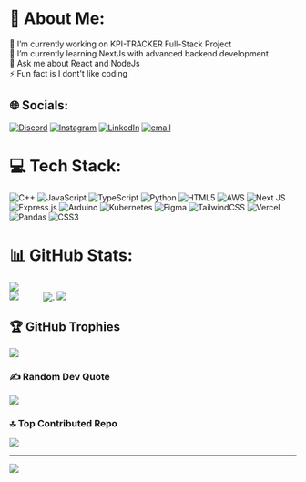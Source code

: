 # 💫 About Me:
🔭 I’m currently working on KPI-TRACKER Full-Stack Project<br>🌱 I’m currently learning NextJs with advanced backend development <br>💬 Ask me about React and NodeJs<br>⚡ Fun fact is I dont't like coding 

   
## 🌐 Socials:
[![Discord](https://img.shields.io/badge/Discord-%237289DA.svg?logo=discord&logoColor=white)](https://discord.gg/https://discord.gg/JGBUtrZb) [![Instagram](https://img.shields.io/badge/Instagram-%23E4405F.svg?logo=Instagram&logoColor=white)](https://instagram.com/_akshat_shrivastava0104) [![LinkedIn](https://img.shields.io/badge/LinkedIn-%230077B5.svg?logo=linkedin&logoColor=white)](https://linkedin.com/in/AkshatShrivastava01) [![email](https://img.shields.io/badge/Email-D14836?logo=gmail&logoColor=white)](mailto:sshrivastava.akshatt@gmail.com) 

# 💻 Tech Stack:
![C++](https://img.shields.io/badge/c++-%2300599C.svg?style=flat&logo=c%2B%2B&logoColor=white) ![JavaScript](https://img.shields.io/badge/javascript-%23323330.svg?style=flat&logo=javascript&logoColor=%23F7DF1E) ![TypeScript](https://img.shields.io/badge/typescript-%23007ACC.svg?style=flat&logo=typescript&logoColor=white) ![Python](https://img.shields.io/badge/python-3670A0?style=flat&logo=python&logoColor=ffdd54) ![HTML5](https://img.shields.io/badge/html5-%23E34F26.svg?style=flat&logo=html5&logoColor=white) ![AWS](https://img.shields.io/badge/AWS-%23FF9900.svg?style=flat&logo=amazon-aws&logoColor=white) ![Next JS](https://img.shields.io/badge/Next-black?style=flat&logo=next.js&logoColor=white) ![Express.js](https://img.shields.io/badge/express.js-%23404d59.svg?style=flat&logo=express&logoColor=%2361DAFB) ![Arduino](https://img.shields.io/badge/-Arduino-00979D?style=flat&logo=Arduino&logoColor=white) ![Kubernetes](https://img.shields.io/badge/kubernetes-%23326ce5.svg?style=flat&logo=kubernetes&logoColor=white) ![Figma](https://img.shields.io/badge/figma-%23F24E1E.svg?style=flat&logo=figma&logoColor=white) ![TailwindCSS](https://img.shields.io/badge/tailwindcss-%2338B2AC.svg?style=flat&logo=tailwind-css&logoColor=white) ![Vercel](https://img.shields.io/badge/vercel-%23000000.svg?style=flat&logo=vercel&logoColor=white) ![Pandas](https://img.shields.io/badge/pandas-%23150458.svg?style=flat&logo=pandas&logoColor=white) ![CSS3](https://img.shields.io/badge/css3-%231572B6.svg?style=flat&logo=css3&logoColor=white)
# 📊 GitHub Stats:
![](https://github-readme-stats.vercel.app/api?username=AkshatShrivastava0104&theme=codeSTACKr&hide_border=false&include_all_commits=true&count_private=true)<br/>
![](https://nirzak-streak-stats.vercel.app/?user=AkshatShrivastava0104&theme=codeSTACKr&hide_border=false) &nbsp; &nbsp; &nbsp; &nbsp; &nbsp;  ![.](https://user-images.githubusercontent.com/74038190/235224431-e8c8c12e-6826-47f1-89fb-2ddad83b3abf.gif)
![](https://github-readme-stats.vercel.app/api/top-langs/?username=AkshatShrivastava0104&theme=codeSTACKr&hide_border=false&include_all_commits=true&count_private=true&layout=compact)

## 🏆 GitHub Trophies
![](https://github-profile-trophy.vercel.app/?username=AkshatShrivastava0104&theme=radical&no-frame=true&no-bg=false&margin-w=4)

### ✍️ Random Dev Quote
![](https://quotes-github-readme.vercel.app/api?type=horizontal&theme=tokyonight)

### 🔝 Top Contributed Repo
![](https://github-contributor-stats.vercel.app/api?username=AkshatShrivastava0104&limit=5&theme=codeSTACKr&combine_all_yearly_contributions=true)

---
[![](https://visitcount.itsvg.in/api?id=AkshatShrivastava0104&icon=1&color=7)](https://visitcount.itsvg.in)

<!-- Proudly created with GPRM ( https://gprm.itsvg.in ) -->

